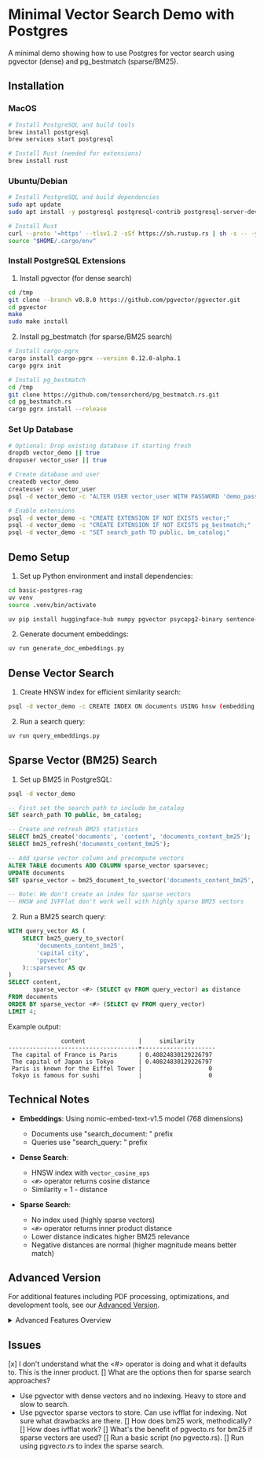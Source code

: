 # Minimal Vector Search Demo with Postgres

A minimal demo showing how to use Postgres for vector search using pgvector (dense) and pg_bestmatch (sparse/BM25).

## Installation

### MacOS
```bash
# Install PostgreSQL and build tools
brew install postgresql
brew services start postgresql

# Install Rust (needed for extensions)
brew install rust
```

### Ubuntu/Debian
```bash
# Install PostgreSQL and build dependencies
sudo apt update
sudo apt install -y postgresql postgresql-contrib postgresql-server-dev-all build-essential

# Install Rust
curl --proto '=https' --tlsv1.2 -sSf https://sh.rustup.rs | sh -s -- -y
source "$HOME/.cargo/env"
```

### Install PostgreSQL Extensions

1. Install pgvector (for dense search)
```bash
cd /tmp
git clone --branch v0.8.0 https://github.com/pgvector/pgvector.git
cd pgvector
make
sudo make install
```

2. Install pg_bestmatch (for sparse/BM25 search)
```bash
# Install cargo-pgrx
cargo install cargo-pgrx --version 0.12.0-alpha.1
cargo pgrx init

# Install pg_bestmatch
cd /tmp
git clone https://github.com/tensorchord/pg_bestmatch.rs.git
cd pg_bestmatch.rs
cargo pgrx install --release
```

### Set Up Database

```bash
# Optional: Drop existing database if starting fresh
dropdb vector_demo || true
dropuser vector_user || true

# Create database and user
createdb vector_demo
createuser -s vector_user
psql -d vector_demo -c "ALTER USER vector_user WITH PASSWORD 'demo_password';"

# Enable extensions
psql -d vector_demo -c "CREATE EXTENSION IF NOT EXISTS vector;"
psql -d vector_demo -c "CREATE EXTENSION IF NOT EXISTS pg_bestmatch;"
psql -d vector_demo -c "SET search_path TO public, bm_catalog;"
```

## Demo Setup

1. Set up Python environment and install dependencies:
```bash
cd basic-postgres-rag
uv venv
source .venv/bin/activate

uv pip install huggingface-hub numpy pgvector psycopg2-binary sentence-transformers hf_transfer einops
```

2. Generate document embeddings:
```bash
uv run generate_doc_embeddings.py
```

## Dense Vector Search

1. Create HNSW index for efficient similarity search:
```bash
psql -d vector_demo -c CREATE INDEX ON documents USING hnsw (embedding vector_cosine_ops);
```

2. Run a search query:
```bash
uv run query_embeddings.py
```

## Sparse Vector (BM25) Search

1. Set up BM25 in PostgreSQL:

```bash
psql -d vector_demo
```

```sql
-- First set the search path to include bm_catalog
SET search_path TO public, bm_catalog;

-- Create and refresh BM25 statistics
SELECT bm25_create('documents', 'content', 'documents_content_bm25');
SELECT bm25_refresh('documents_content_bm25');

-- Add sparse vector column and precompute vectors
ALTER TABLE documents ADD COLUMN sparse_vector sparsevec;
UPDATE documents 
SET sparse_vector = bm25_document_to_svector('documents_content_bm25', content, 'pgvector')::sparsevec;

-- Note: We don't create an index for sparse vectors
-- HNSW and IVFFlat don't work well with highly sparse BM25 vectors
```

2. Run a BM25 search query:
```sql
WITH query_vector AS (
    SELECT bm25_query_to_svector(
        'documents_content_bm25',
        'capital city',
        'pgvector'
    )::sparsevec AS qv
)
SELECT content,
       sparse_vector <#> (SELECT qv FROM query_vector) as distance
FROM documents
ORDER BY sparse_vector <#> (SELECT qv FROM query_vector)
LIMIT 4;
```

Example output:
```
               content               |     similarity      
-------------------------------------+---------------------
 The capital of France is Paris      | 0.40824830129226797
 The capital of Japan is Tokyo       | 0.40824830129226797
 Paris is known for the Eiffel Tower |                   0
 Tokyo is famous for sushi           |                   0
```

## Technical Notes

- **Embeddings**: Using nomic-embed-text-v1.5 model (768 dimensions)
  - Documents use "search_document: " prefix
  - Queries use "search_query: " prefix

- **Dense Search**:
  - HNSW index with `vector_cosine_ops`
  - `<#>` operator returns cosine distance
  - Similarity = 1 - distance

- **Sparse Search**:
  - No index used (highly sparse vectors)
  - `<#>` operator returns inner product distance
  - Lower distance indicates higher BM25 relevance
  - Negative distances are normal (higher magnitude means better match)

## Advanced Version

For additional features including PDF processing, optimizations, and development tools, see our [Advanced Version](https://trelis.com/ADVANCED-inference).

<details>
<summary>Advanced Features Overview</summary>

- Document Processing (PDF, DOCX, TXT, MD)
- Enhanced Vector Search Capabilities
- Database Optimizations
- Development Tools
- Performance Features
- Command Line Interface
</details>


## Issues
[x] I don't understand what the <#> operator is doing and what it defaults to. This is the inner product.
[] What are the options then for sparse search approaches?
- Use pgvector with dense vectors and no indexing. Heavy to store and slow to search.
- Use pgvector sparse vectors to store. Can use ivfflat for indexing. Not sure what drawbacks are there.
[] How does bm25 work, methodically?
[] How does ivfflat work?
[] What's the benefit of pgvecto.rs for bm25 if sparse vectors are used?
[] Run a basic script (no pgvecto.rs).
[] Run using pgvecto.rs to index the sparse search.


